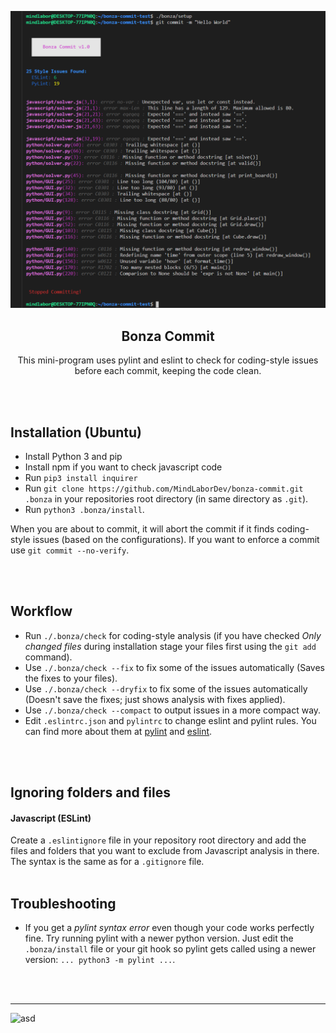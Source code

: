 
<br>&nbsp;<br>
<div align="center">
  <img width="512" src="https://raw.githubusercontent.com/MindLaborDev/bonza-commit/main/preview.png" />
  <h2 align="center">
    <b>Bonza Commit</b>
  </h2>
  <p>This mini-program uses pylint and eslint to check for coding-style issues before each commit, keeping the code clean.</p>
</div>


<br>&nbsp;<br>
## Installation (Ubuntu)
 * Install Python 3 and pip
 * Install npm if you want to check javascript code
 * Run `pip3 install inquirer`
 * Run `git clone https://github.com/MindLaborDev/bonza-commit.git .bonza` in your repositories root directory (in same directory as `.git`).
 * Run `python3 .bonza/install`.

When you are about to commit, it will abort the commit if it finds coding-style issues (based on the configurations). If you want to enforce a commit use `git commit --no-verify`.


<br>&nbsp;<br>
## Workflow
 * Run `./.bonza/check` for coding-style analysis (if you have checked *Only changed files* during installation stage your files first using the `git add` command).
 * Use `./.bonza/check --fix` to fix some of the issues automatically (Saves the fixes to your files).
 * Use `./.bonza/check --dryfix` to fix some of the issues automatically (Doesn't save the fixes; just shows analysis with fixes applied).
 * Use `./.bonza/check --compact` to output issues in a more compact way.
 * Edit `.eslintrc.json` and `pylintrc` to change eslint and pylint rules. You can find more about them at [pylint](http://pylint.pycqa.org/en/latest/technical_reference/features.html) and [eslint](https://eslint.org/docs/rules/).


<br>&nbsp;<br>
## Ignoring folders and files

#### Javascript (ESLint)
Create a `.eslintignore` file in your repository root directory and add the files and folders that you want to exclude from Javascript analysis in there. The syntax is the same as for a `.gitignore` file.
<br>&nbsp;

## Troubleshooting
 * If you get a _pylint syntax error_ even though your code works perfectly fine. Try running pylint with a newer python version. Just edit the `.bonza/install` file or your git hook so pylint gets called using a newer version: `... python3 -m pylint ...`.    

<br>&nbsp;<br>
<hr>

![asd](https://img.shields.io/endpoint?url=https%3A%2F%2Fmh.jessemillar.com%2Fhours%3Frepo%3Dhttps%3A%2F%2Fgithub.com%2FMindLaborDev%2Fbonza-commit.git)

